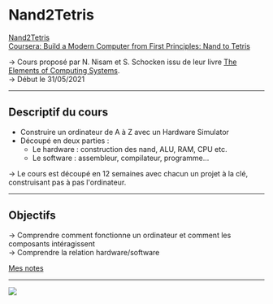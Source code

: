 # Nand2Tetris
[Nand2Tetris](https://www.nand2tetris.org/)  
[Coursera: Build a Modern Computer from First Principles: Nand to Tetris](https://www.coursera.org/learn/build-a-computer)  

-> Cours proposé par N. Nisam et S. Schocken issu de leur livre [The Elements of Computing Systems](https://www.amazon.com/Elements-Computing-Systems-Building-Principles/dp/0262640686).  
-> Début le 31/05/2021  
***
## Descriptif du cours
* Construire un ordinateur de A à Z avec un Hardware Simulator
* Découpé en deux parties : 
  * Le hardware : construction des nand, ALU, RAM, CPU etc.
  * Le software : assembleur, compilateur, programme...   

-> Le cours est découpé en 12 semaines avec chacun un projet à la clé, construisant pas à pas l'ordinateur.
***
## Objectifs 
-> Comprendre comment fonctionne un ordinateur et comment les composants intéragissent  
-> Comprendre la relation hardware/software  

[Mes notes](https://www.notion.so/Nand2Tetris-c3c76a09885e4346ae2f156c6221d199)  

***
![](https://camo.githubusercontent.com/a49d2f1fa5b8298684d739b6778458a0bf7151e8a67936cf12784624a7fd2961/68747470733a2f2f6d69726f2e6d656469756d2e636f6d2f6d61782f313430302f312a4d416571316a7a37584e705751654a497837553732512e706e67)



